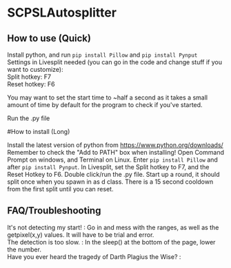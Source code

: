 # SCPSLAutosplitter

## How to use (Quick)

Install python, and run `pip install Pillow` and `pip install Pynput` </br>
Settings in Livesplit needed (you can go in the code and change stuff if you want to customize): </br>
Split hotkey: F7 </br>
Reset hotkey: F6 </br>

You may want to set the start time to ~half a second as it takes a small amount of time by default for the program to check if you've started.

Run the .py file

#How to install (Long)

Install the latest version of python from https://www.python.org/downloads/ </br>
Remember to check the "Add to PATH" box when installing!
Open Command Prompt on windows, and Terminal on Linux.
Enter `pip install Pillow` and after `pip install Pynput`.
In Livesplit, set the Split hotkey to F7, and the Reset Hotkey to F6.
Double click/run the .py file.
Start up a round, it should split once when you spawn in as d class.
There is a 15 second cooldown from the first split until you can reset.

## FAQ/Troubleshooting

It's not detecting my start! : Go in and mess with the ranges, as well as the getpixel(x,y) values. It will have to be trial and error. </br>
The detection is too slow. : In the sleep() at the bottom of the page, lower the number. </br>
Have you ever heard the tragedy of Darth Plagius the Wise? : </br>
